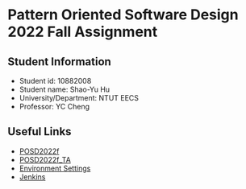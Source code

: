 # Pattern Oriented Software Design 2022 Fall Assignment

## Student Information

- Student id: 10882008
- Student name: Shao-Yu Hu
- University/Department: NTUT EECS
- Professor: YC Cheng

## Useful Links

- [POSD2022f](http://140.124.181.100/yccheng/posd2022f)
- [POSD2022f_TA](http://140.124.181.100/course/posd2022f_ta)
- [Environment Settings](http://140.124.181.100/course/environment_setting)
- [Jenkins](http://140.124.181.97:8080/)
